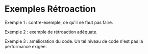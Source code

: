 # Exemples Rétroaction

Exemple 1 : contre-exemple, ce qu'il ne faut pas faire.

Exemple 2 : exemple de rétroaction adéquate.

Exemple 3 : amélioration du code. Un tel niveau de code n'est pas la performance exigée.